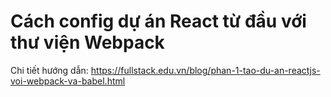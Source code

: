 # Cách config dự án React từ đầu với thư viện Webpack

Chi tiết hướng dẫn: https://fullstack.edu.vn/blog/phan-1-tao-du-an-reactjs-voi-webpack-va-babel.html
